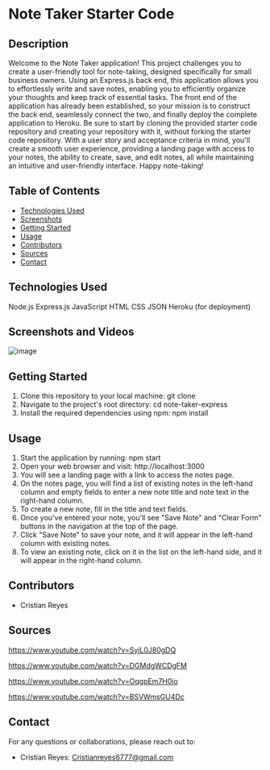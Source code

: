 # Note Taker Starter Code

## Description

Welcome to the Note Taker application! This project challenges you to create a user-friendly tool for note-taking, designed specifically for small business owners. Using an Express.js back end, this application allows you to effortlessly write and save notes, enabling you to efficiently organize your thoughts and keep track of essential tasks. The front end of the application has already been established, so your mission is to construct the back end, seamlessly connect the two, and finally deploy the complete application to Heroku. Be sure to start by cloning the provided starter code repository and creating your repository with it, without forking the starter code repository. With a user story and acceptance criteria in mind, you'll create a smooth user experience, providing a landing page with access to your notes, the ability to create, save, and edit notes, all while maintaining an intuitive and user-friendly interface. Happy note-taking!


## Table of Contents

- [Technologies Used](#technologies-used)
- [Screenshots](#screenshots)
- [Getting Started](#getting-started)
- [Usage](#usage)
- [Contributors](#contributors)
- [Sources](#sources)
- [Contact](#contact)

## Technologies Used

Node.js
Express.js
JavaScript
HTML
CSS
JSON
Heroku (for deployment)


## Screenshots and Videos

![image](https://github.com/Cristianreyes6777/Note-Taker-using-Express/assets/135755569/4ae79b39-eeaa-4ff7-8112-a362d21ae932)





## Getting Started

1. Clone this repository to your local machine: git clone <repository-url>
2. Navigate to the project's root directory: cd note-taker-express
3. Install the required dependencies using npm: npm install


## Usage

1. Start the application by running: npm start
2. Open your web browser and visit: http://localhost:3000
3. You will see a landing page with a link to access the notes page.
4. On the notes page, you will find a list of existing notes in the left-hand column and empty fields to enter a new note title and note text in the right-hand column.
5. To create a new note, fill in the title and text fields.
6. Once you've entered your note, you'll see "Save Note" and "Clear Form" buttons in the navigation at the top of the page.
7. Click "Save Note" to save your note, and it will appear in the left-hand column with existing notes.
8. To view an existing note, click on it in the list on the left-hand side, and it will appear in the right-hand column.



## Contributors

- Cristian Reyes

## Sources

https://www.youtube.com/watch?v=SyiL0J80gDQ

https://www.youtube.com/watch?v=DGMdgWCDgFM

https://www.youtube.com/watch?v=OqgpEm7H0io

https://www.youtube.com/watch?v=BSVWmsGU4Dc


## Contact
For any questions or collaborations, please reach out to:

- Cristian Reyes: Cristianreyes6777@gmail.com
